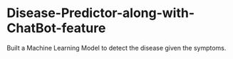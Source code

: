 # Disease-Predictor-along-with-ChatBot-feature
Built a Machine Learning Model to detect the disease given the symptoms.

